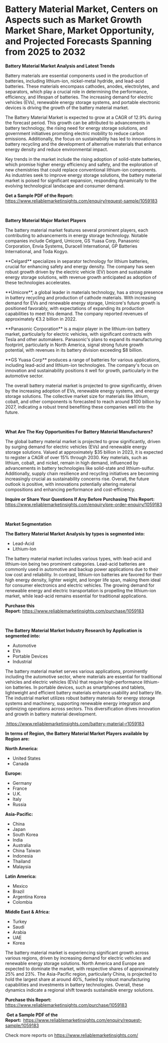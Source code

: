 <p><h1>Battery Material Market, Centers on Aspects such as Market Growth Market Share, Market Opportunity, and Projected Forecasts Spanning from 2025 to 2032</h1></p><p><strong>Battery Material Market Analysis and Latest Trends</strong></p>
<p><p>Battery materials are essential components used in the production of batteries, including lithium-ion, nickel-metal hydride, and lead-acid batteries. These materials encompass cathodes, anodes, electrolytes, and separators, which play a crucial role in determining the performance, efficiency, and lifespan of batteries. The increasing demand for electric vehicles (EVs), renewable energy storage systems, and portable electronic devices is driving the growth of the battery material market.</p><p>The Battery Material Market is expected to grow at a CAGR of 12.9% during the forecast period. This growth can be attributed to advancements in battery technology, the rising need for energy storage solutions, and government initiatives promoting electric mobility to reduce carbon emissions. Additionally, the focus on sustainability has led to innovations in battery recycling and the development of alternative materials that enhance energy density and reduce environmental impact.</p><p>Key trends in the market include the rising adoption of solid-state batteries, which promise higher energy efficiency and safety, and the exploration of new chemistries that could replace conventional lithium-ion components. As industries seek to improve energy storage solutions, the battery material market is poised for significant expansion, responding dynamically to the evolving technological landscape and consumer demand.</p></p>
<p><strong>Get a Sample PDF of the Report:&nbsp;</strong> <a href="https://www.reliablemarketinsights.com/enquiry/request-sample/1059183?utm_campaign=2182&utm_medium=2&utm_source=Github&utm_content=ia&utm_term=13022025&utm_id=battery-material">https://www.reliablemarketinsights.com/enquiry/request-sample/1059183</a></p>
<p>&nbsp;</p>
<p><strong>Battery Material Major Market Players</strong></p>
<p><p>The battery material market features several prominent players, each contributing to advancements in energy storage technology. Notable companies include Celgard, Umicore, GS Yuasa Corp, Panasonic Corporation, Envia Systems, Duracell International, GP Batteries International, and Toda Kogyo.</p><p>**Celgard** specializes in separator technology for lithium batteries, crucial for enhancing safety and energy density. The company has seen robust growth driven by the electric vehicle (EV) boom and sustainable energy storage solutions, with revenue growth anticipated as adoption of these technologies accelerates.</p><p>**Umicore**, a global leader in materials technology, has a strong presence in battery recycling and production of cathode materials. With increasing demand for EVs and renewable energy storage, Umicore's future growth is positioned favorably, with expectations of expanding its production capabilities to meet this demand. The company reported revenues of approximately €3.2 billion in 2022.</p><p>**Panasonic Corporation** is a major player in the lithium-ion battery market, particularly for electric vehicles, with significant contracts with Tesla and other automakers. Panasonic's plans to expand its manufacturing footprint, particularly in North America, signal strong future growth potential, with revenues in its battery division exceeding $8 billion.</p><p>**GS Yuasa Corp** produces a range of batteries for various applications, including lead-acid and lithium-ion technologies. The company's focus on innovation and sustainability positions it well for growth, particularly in the automotive sector. </p><p>The overall battery material market is projected to grow significantly, driven by the increasing adoption of EVs, renewable energy systems, and energy storage solutions. The collective market size for materials like lithium, cobalt, and other components is forecasted to reach around $100 billion by 2027, indicating a robust trend benefiting these companies well into the future.</p></p>
<p>&nbsp;</p>
<p><strong>What Are The Key Opportunities For Battery Material Manufacturers?</strong></p>
<p><p>The global battery material market is projected to grow significantly, driven by surging demand for electric vehicles (EVs) and renewable energy storage solutions. Valued at approximately $35 billion in 2023, it is expected to register a CAGR of over 15% through 2030. Key materials, such as lithium, cobalt, and nickel, remain in high demand, influenced by advancements in battery technologies like solid-state and lithium-sulfur. Additionally, supply chain resilience and recycling initiatives are becoming increasingly crucial as sustainability concerns rise. Overall, the future outlook is positive, with innovations potentially altering material compositions and enhancing performance and cost-efficiency.</p></p>
<p><strong>Inquire or Share Your Questions If Any Before Purchasing This Report:</strong> <a href="https://www.reliablemarketinsights.com/enquiry/pre-order-enquiry/1059183?utm_campaign=2182&utm_medium=2&utm_source=Github&utm_content=ia&utm_term=13022025&utm_id=battery-material">https://www.reliablemarketinsights.com/enquiry/pre-order-enquiry/1059183</a></p>
<p>&nbsp;</p>
<p><strong>Market Segmentation</strong></p>
<p><strong>The Battery Material Market Analysis by types is segmented into:</strong></p>
<p><ul><li>Lead-Acid</li><li>Lithium-Ion</li></ul></p>
<p><p>The battery material market includes various types, with lead-acid and lithium-ion being two prominent categories. Lead-acid batteries are commonly used in automotive and backup power applications due to their low cost and reliability. In contrast, lithium-ion batteries are favored for their high energy density, lighter weight, and longer life span, making them ideal for consumer electronics and electric vehicles. The growing demand for renewable energy and electric transportation is propelling the lithium-ion market, while lead-acid remains essential for traditional applications.</p></p>
<p><strong>Purchase this Report:&nbsp;</strong><a href="https://www.reliablemarketinsights.com/purchase/1059183?utm_campaign=2182&utm_medium=2&utm_source=Github&utm_content=ia&utm_term=13022025&utm_id=battery-material">https://www.reliablemarketinsights.com/purchase/1059183</a></p>
<p>&nbsp;</p>
<p><strong>The Battery Material Market Industry Research by Application is segmented into:</strong></p>
<p><ul><li>Automotive</li><li>EVs</li><li>Portable Devices</li><li>Industrial</li></ul></p>
<p><p>The battery material market serves various applications, prominently including the automotive sector, where materials are essential for traditional vehicles and electric vehicles (EVs) that require high-performance lithium-ion batteries. In portable devices, such as smartphones and tablets, lightweight and efficient battery materials enhance usability and battery life. The industrial market utilizes robust battery materials for energy storage systems and machinery, supporting renewable energy integration and optimizing operations across sectors. This diversification drives innovation and growth in battery material development.</p></p>
<p><a href="https://www.reliablemarketinsights.com/battery-material-r1059183?utm_campaign=2182&utm_medium=2&utm_source=Github&utm_content=ia&utm_term=13022025&utm_id=battery-material">&nbsp;https://www.reliablemarketinsights.com/battery-material-r1059183</a></p>
<p><strong>In terms of Region, the Battery Material Market Players available by Region are:</strong></p>
<p>
    <p> <strong> North America: </strong>
        <ul>
            <li>United States</li>
            <li>Canada</li>
        </ul>
        </p> 
    <p> <strong> Europe: </strong>
        <ul>
            <li>Germany</li>
            <li>France</li>
            <li>U.K.</li>
            <li>Italy</li>
            <li>Russia</li>
        </ul>
        </p> 
    <p> <strong> Asia-Pacific: </strong>
        <ul>
            <li>China</li>
            <li>Japan</li>
            <li>South Korea</li>
            <li>India</li>
            <li>Australia</li>
            <li>China Taiwan</li>
            <li>Indonesia</li>
            <li>Thailand</li>
            <li>Malaysia</li>
        </ul>
        </p> 
    <p> <strong> Latin America: </strong>
        <ul>
            <li>Mexico</li>
            <li>Brazil</li>
            <li>Argentina Korea</li>
            <li>Colombia</li>
        </ul>
        </p> 
    <p> <strong> Middle East & Africa: </strong>
        <ul>
            <li>Turkey</li>
            <li>Saudi</li>
            <li>Arabia</li>
            <li>UAE</li>
            <li>Korea</li>
        </ul>
    </p>
    </p>
<p><p>The battery material market is experiencing significant growth across various regions, driven by increasing demand for electric vehicles and renewable energy storage solutions. North America and Europe are expected to dominate the market, with respective shares of approximately 25% and 23%. The Asia-Pacific region, particularly China, is projected to hold the largest share at around 40%, fueled by robust manufacturing capabilities and investments in battery technologies. Overall, these dynamics indicate a regional shift towards sustainable energy solutions.</p></p>
<p><strong>Purchase this Report: </strong><a href="https://www.reliablemarketinsights.com/purchase/1059183?utm_campaign=2182&utm_medium=2&utm_source=Github&utm_content=ia&utm_term=13022025&utm_id=battery-material">https://www.reliablemarketinsights.com/purchase/1059183</a></p>
<p>&nbsp;<strong>Get a Sample PDF of the Report:&nbsp;&nbsp;</strong><a href="https://www.reliablemarketinsights.com/enquiry/request-sample/1059183?utm_campaign=2182&utm_medium=2&utm_source=Github&utm_content=ia&utm_term=13022025&utm_id=battery-material">https://www.reliablemarketinsights.com/enquiry/request-sample/1059183</a></p>
<p><strong></strong></p>
<p>Check more reports on <a href="https://www.reliablemarketinsights.com/?utm_campaign=2182&utm_medium=2&utm_source=Github&utm_content=ia&utm_term=13022025&utm_id=battery-material">https://www.reliablemarketinsights.com/</a></p>